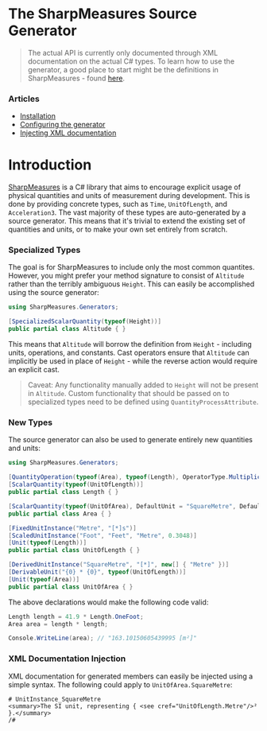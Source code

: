 # The SharpMeasures Source Generator

> The actual API is currently only documented through XML documentation on the actual C# types. To learn how to use the generator, a good place to start might be the definitions in SharpMeasures - found [here](https://github.com/ErikWe/sharp-measures/tree/main/SharpMeasures/SharpMeasures).

### Articles
* [Installation](Installation.md)
* [Configuring the generator](Configuration.md)
* [Injecting XML documentation](DocumentationInjection.md)

# Introduction

[SharpMeasures](https://github.com/ErikWe/sharp-measures) is a C# library that aims to encourage explicit usage of physical quantities and units of measurement during development. This is done by providing concrete types, such as `Time`, `UnitOfLength`, and `Acceleration3`. The vast majority of these types are auto-generated by a source generator. This means that it's trivial to extend the existing set of quantities and units, or to make your own set entirely from scratch.

### Specialized Types

The goal is for SharpMeasures to include only the most common quantites. However, you might prefer your method signature to consist of `Altitude` rather than the terribly ambiguous `Height`. This can easily be accomplished using the source generator:

```csharp
using SharpMeasures.Generators;

[SpecializedScalarQuantity(typeof(Height))]
public partial class Altitude { }
```

This means that `Altitude` will borrow the definition from `Height` - including units, operations, and constants. Cast operators ensure that `Altitude` can implicitly be used in place of `Height` - while the reverse action would require an explicit cast.

> Caveat: Any functionality manually added to `Height` will not be present in `Altitude`. Custom functionality that should be passed on to specialized types need to be defined using `QuantityProcessAttribute`.

### New Types

The source generator can also be used to generate entirely new quantities and units:

```csharp
using SharpMeasures.Generators;

[QuantityOperation(typeof(Area), typeof(Length), OperatorType.Multiplication)]
[ScalarQuantity(typeof(UnitOfLength))]
public partial class Length { }

[ScalarQuantity(typeof(UnitOfArea), DefaultUnit = "SquareMetre", DefaultSymbol = "m²")]
public partial class Area { }

[FixedUnitInstance("Metre", "[*]s")]
[ScaledUnitInstance("Foot", "Feet", "Metre", 0.3048)]
[Unit(typeof(Length))]
public partial class UnitOfLength { }

[DerivedUnitInstance("SquareMetre", "[*]", new[] { "Metre" })]
[DerivableUnit("{0} * {0}", typeof(UnitOfLength))]
[Unit(typeof(Area))]
public partial class UnitOfArea { }
```

The above declarations would make the following code valid:

```csharp
Length length = 41.9 * Length.OneFoot;
Area area = length * length;

Console.WriteLine(area); // "163.10150605439995 [m²]"
```

### XML Documentation Injection

XML documentation for generated members can easily be injected using a simple syntax. The following could apply to `UnitOfArea.SquareMetre`:

```
# UnitInstance_SquareMetre
<summary>The SI unit, representing { <see cref="UnitOfLength.Metre"/>² }.</summary>
/#
```
